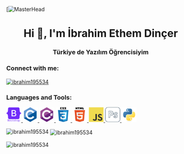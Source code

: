 [![MasterHead]([https://www.google.com/url?sa=i&url=https%3A%2F%2Finfo.armut.com%2Fnasil-guclu-bir-profil-olustururum&psig=AOvVaw0C2Omj_PwvjtOzsq9jEn0-&ust=1706971021980000&source=images&cd=vfe&opi=89978449&ved=0CBIQjRxqFwoTCPCWz-LwjIQDFQAAAAAdAAAAABAE](https://cdn.pixabay.com/photo/2020/07/14/13/07/icon-5404125_960_720.png))
<h1 align="center">Hi 👋, I'm İbrahim Ethem Dinçer</h1>
<h3 align="center">Türkiye de Yazılım Öğrencisiyim</h3>

<h3 align="left">Connect with me:</h3>
<p align="left">
<a href="https://instagram.com/ibrahim195534" target="blank"><img align="center" src="https://raw.githubusercontent.com/rahuldkjain/github-profile-readme-generator/master/src/images/icons/Social/instagram.svg" alt="ibrahim195534" height="30" width="40" /></a>
</p>

<h3 align="left">Languages and Tools:</h3>
<p align="left"> <a href="https://getbootstrap.com" target="_blank" rel="noreferrer"> <img src="https://raw.githubusercontent.com/devicons/devicon/master/icons/bootstrap/bootstrap-plain-wordmark.svg" alt="bootstrap" width="40" height="40"/> </a> <a href="https://www.cprogramming.com/" target="_blank" rel="noreferrer"> <img src="https://raw.githubusercontent.com/devicons/devicon/master/icons/c/c-original.svg" alt="c" width="40" height="40"/> </a> <a href="https://www.w3schools.com/cs/" target="_blank" rel="noreferrer"> <img src="https://raw.githubusercontent.com/devicons/devicon/master/icons/csharp/csharp-original.svg" alt="csharp" width="40" height="40"/> </a> <a href="https://www.w3schools.com/css/" target="_blank" rel="noreferrer"> <img src="https://raw.githubusercontent.com/devicons/devicon/master/icons/css3/css3-original-wordmark.svg" alt="css3" width="40" height="40"/> </a> <a href="https://www.w3.org/html/" target="_blank" rel="noreferrer"> <img src="https://raw.githubusercontent.com/devicons/devicon/master/icons/html5/html5-original-wordmark.svg" alt="html5" width="40" height="40"/> </a> <a href="https://developer.mozilla.org/en-US/docs/Web/JavaScript" target="_blank" rel="noreferrer"> <img src="https://raw.githubusercontent.com/devicons/devicon/master/icons/javascript/javascript-original.svg" alt="javascript" width="40" height="40"/> </a> <a href="https://www.photoshop.com/en" target="_blank" rel="noreferrer"> <img src="https://raw.githubusercontent.com/devicons/devicon/master/icons/photoshop/photoshop-line.svg" alt="photoshop" width="40" height="40"/> </a> <a href="https://www.python.org" target="_blank" rel="noreferrer"> <img src="https://raw.githubusercontent.com/devicons/devicon/master/icons/python/python-original.svg" alt="python" width="40" height="40"/> </a> </p>

<p><img align="left" src="https://github-readme-stats.vercel.app/api/top-langs?username=ibrahim195534&show_icons=true&locale=en&layout=compact" alt="ibrahim195534" /></p>

<p>&nbsp;<img align="center" src="https://github-readme-stats.vercel.app/api?username=ibrahim195534&show_icons=true&locale=en" alt="ibrahim195534" /></p>

<p><img align="center" src="https://github-readme-streak-stats.herokuapp.com/?user=ibrahim195534&" alt="ibrahim195534" /></p>
